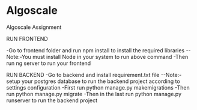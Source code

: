 # Algoscale
Algoscale Assignment

RUN FRONTEND

-Go to frontend folder  and run npm install to install the required libraries
--Note:-You must install Node in your system to run above command
-Then run ng server to run your frontend


RUN BACKEND
-Go to backend and install requirement.txt file
--Note:- setup  your postgres database to run the backend project according to settings configuration
-First run python manage.py makemigrations
-Then run python manage.py migrate
-Then in the last run python manage.py runserver to run the backend project
